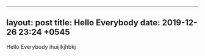 
---
layout: post
title: Hello Everybody
date: 2019-12-26 23:24 +0545
---
Hello Everybody ihuijlkjhbkj
